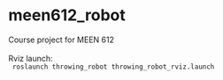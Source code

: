 # meen612_robot
Course project for MEEN 612
<br><br>
Rviz launch:<br>
`` roslaunch throwing_robot throwing_robot_rviz.launch``<br>
